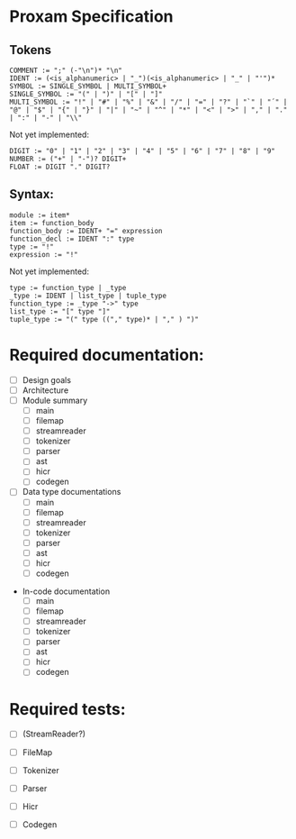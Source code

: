 
# Proxam Specification

## Tokens

```antlr
COMMENT := ";" (-"\n")* "\n"
IDENT := (<is_alphanumeric> | "_")(<is_alphanumeric> | "_" | "'")*
SYMBOL := SINGLE_SYMBOL | MULTI_SYMBOL+
SINGLE_SYMBOL := "(" | ")" | "[" | "]"
MULTI_SYMBOL := "!" | "#" | "%" | "&" | "/" | "=" | "?" | "`" | "´" | "@" | "$" | "{" | "}" | "|" | "~" | "^" | "*" | "<" | ">" | "," | "." | ":" | "-" | "\\"
```

Not yet implemented:
```antlr
DIGIT := "0" | "1" | "2" | "3" | "4" | "5" | "6" | "7" | "8" | "9"
NUMBER := ("+" | "-")? DIGIT+
FLOAT := DIGIT "." DIGIT?
```

## Syntax:
```antlr
module := item*
item := function_body
function_body := IDENT+ "=" expression
function_decl := IDENT ":" type
type := "!"
expression := "!"
```

Not yet implemented:
```antlr
type := function_type | _type
_type := IDENT | list_type | tuple_type
function_type := _type "->" type
list_type := "[" type "]"
tuple_type := "(" type (("," type)* | "," ) ")"
```

# Required documentation:
* [ ] Design goals
* [ ] Architecture
* [ ] Module summary
  - [ ] main
  - [ ] filemap
  - [ ] streamreader
  - [ ] tokenizer
  - [ ] parser
  - [ ] ast
  - [ ] hicr
  - [ ] codegen
* [ ] Data type documentations
  - [ ] main
  - [ ] filemap
  - [ ] streamreader
  - [ ] tokenizer
  - [ ] parser
  - [ ] ast
  - [ ] hicr
  - [ ] codegen
* In-code documentation
  - [ ] main
  - [ ] filemap
  - [ ] streamreader
  - [ ] tokenizer
  - [ ] parser
  - [ ] ast
  - [ ] hicr
  - [ ] codegen

# Required tests:
* [ ] (StreamReader?)
* [ ] FileMap
* [ ] Tokenizer
* [ ] Parser
* [ ] Hicr
* [ ] Codegen

